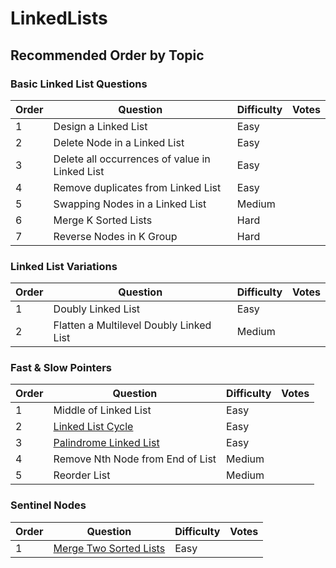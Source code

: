 # LinkedLists

## Recommended Order by Topic

### Basic Linked List Questions

| Order | Question                                       | Difficulty | Votes |
| ----- | ---------------------------------------------- | ---------- | ----- |
| 1     | Design a Linked List                           | Easy       |       |
| 2     | Delete Node in a Linked List                   | Easy       |       |
| 3     | Delete all occurrences of value in Linked List | Easy       |       |
| 4     | Remove duplicates from Linked List             | Easy       |       |
| 5     | Swapping Nodes in a Linked List                | Medium     |       |
| 6     | Merge K Sorted Lists                           | Hard       |       |
| 7     | Reverse Nodes in K Group                       | Hard       |       |

### Linked List Variations

| Order | Question                                | Difficulty | Votes |
| ----- | --------------------------------------- | ---------- | ----- |
| 1     | Doubly Linked List                      | Easy       |       |
| 2     | Flatten a Multilevel Doubly Linked List | Medium     |       |

### Fast & Slow Pointers

| Order | Question                                                        | Difficulty | Votes |
| ----- | --------------------------------------------------------------- | ---------- | ----- |
| 1     | Middle of Linked List                                           | Easy       |       |
| 2     | [Linked List Cycle](/src/LinkedLists/LinkedListCycle)           | Easy       |       |
| 3     | [Palindrome Linked List](/src/LinkedLists/PalindromeLinkedList) | Easy       |       |
| 4     | Remove Nth Node from End of List                                | Medium     |       |
| 5     | Reorder List                                                    | Medium     |       |

### Sentinel Nodes

| Order | Question                                                       | Difficulty | Votes |
| ----- | -------------------------------------------------------------- | ---------- | ----- |
| 1     | [Merge Two Sorted Lists](/src/LinkedLists/MergeTwoSortedLists) | Easy       |       |
